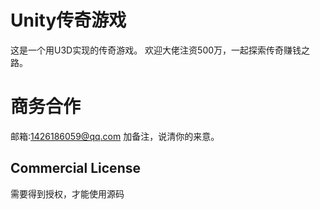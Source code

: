 # Unity传奇游戏
这是一个用U3D实现的传奇游戏。
欢迎大佬注资500万，一起探索传奇赚钱之路。

# 商务合作
邮箱:1426186059@qq.com  加备注，说清你的来意。


## Commercial License
需要得到授权，才能使用源码
